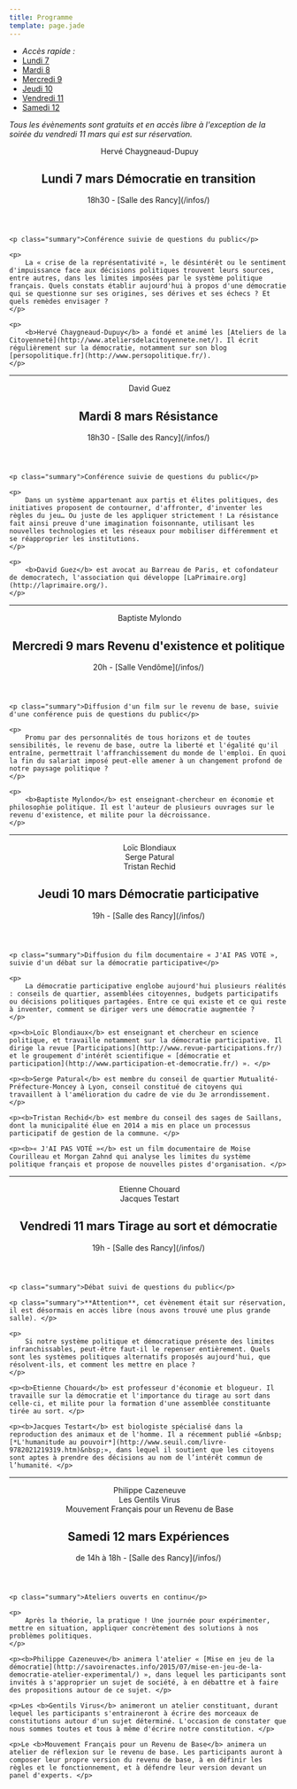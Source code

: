 ```yaml
---
title: Programme
template: page.jade
---
```


<ul class="table-of-content">
    <li><i>Accès rapide : </i></li>
    <li><a href="#7-mars">Lundi 7</a></li>
    <li><a href="#8-mars">Mardi 8</a></li>
    <li><a href="#9-mars">Mercredi 9</a></li>
    <li><a href="#10-mars">Jeudi 10</a></li>
    <li><a href="#11-mars">Vendredi 11</a></li>
    <li><a href="#12-mars">Samedi 12</a></li>
</ul>

*Tous les évènements sont gratuits et en accès libre à l'exception de la soirée du vendredi 11 mars qui est sur réservation.*

<section class="event">
    <header>
        <div class="speakers">
            <div>
                <img src="img/hcd.png" alt="">
                <span>Hervé Chaygneaud-Dupuy</span>
            </div>
        </div>
        <h2 id="7-mars">Lundi 7 mars <span class="title">Démocratie en transition</span></h2>
        <p class="infos">18h30 - [Salle des Rancy](/infos/)</p>
    </header>

    <p class="summary">Conférence suivie de questions du public</p>

    <p>
        La « crise de la représentativité », le désintérêt ou le sentiment d'impuissance face aux décisions politiques trouvent leurs sources, entre autres, dans les limites imposées par le système politique français. Quels constats établir aujourd'hui à propos d'une démocratie qui se questionne sur ses origines, ses dérives et ses échecs ? Et quels remèdes envisager ?
    </p>

    <p>
        <b>Hervé Chaygneaud-Dupuy</b> a fondé et animé les [Ateliers de la Citoyenneté](http://www.ateliersdelacitoyennete.net/). Il écrit régulièrement sur la démocratie, notamment sur son blog [persopolitique.fr](http://www.persopolitique.fr/).
    </p>
</section>

<hr>

<section class="event">
    <header>
        <div class="speakers">
            <div>
                <img src="img/guez.png" alt="">
                <span>David Guez</span>
            </div>
        </div>
        <h2 id="8-mars">Mardi 8 mars <span class="title">Résistance</span></h2>
        <p class="infos">18h30 - [Salle des Rancy](/infos/)</p>
    </header>

    <p class="summary">Conférence suivie de questions du public</p>

    <p>
        Dans un système appartenant aux partis et élites politiques, des initiatives proposent de contourner, d'affronter, d'inventer les règles du jeu… Ou juste de les appliquer strictement ! La résistance fait ainsi preuve d'une imagination foisonnante, utilisant les nouvelles technologies et les réseaux pour mobiliser différemment et se réapproprier les institutions.
    </p>

    <p>
        <b>David Guez</b> est avocat au Barreau de Paris, et cofondateur de democratech, l'association qui développe [LaPrimaire.org](http://laprimaire.org/).
    </p>
</section>

<hr>

<section class="event">
    <header>
        <div class="speakers">
            <div>
                <img src="img/mylondo.png" alt="">
                <span>Baptiste Mylondo</span>
            </div>
        </div>
        <h2 id="9-mars">Mercredi 9 mars <span class="title">Revenu d'existence et politique</span></h2>
        <p class="infos">20h - [Salle Vendôme](/infos/)</p>
    </header>

    <p class="summary">Diffusion d'un film sur le revenu de base, suivie d'une conférence puis de questions du public</p>

    <p>
        Promu par des personnalités de tous horizons et de toutes sensibilités, le revenu de base, outre la liberté et l'égalité qu'il entraîne, permettrait l'affranchissement du monde de l'emploi. En quoi la fin du salariat imposé peut-elle amener à un changement profond de notre paysage politique ?
    </p>

    <p>
        <b>Baptiste Mylondo</b> est enseignant-chercheur en économie et philosophie politique. Il est l'auteur de plusieurs ouvrages sur le revenu d'existence, et milite pour la décroissance.
    </p>
</section>

<hr>

<section class="event">
    <header>
        <div class="speakers">
            <div>
                <img src="img/blondiaux.png" alt="">
                <span>Loïc Blondiaux</span>
            </div>
            <div>
                <img src="img/qqn.png" alt="">
                <span>Serge Patural</span>
            </div>
            <div>
                <img src="img/rechid.png" alt="">
                <span>Tristan Rechid</span>
            </div>
        </div>
        <h2 id="10-mars">Jeudi 10 mars <span class="title">Démocratie participative</span></h2>
        <p class="infos">19h - [Salle des Rancy](/infos/)</p>
    </header>

    <p class="summary">Diffusion du film documentaire « J'AI PAS VOTÉ », suivie d'un débat sur la démocratie participative</p>

    <p>
        La démocratie participative englobe aujourd'hui plusieurs réalités : conseils de quartier, assemblées citoyennes, budgets participatifs ou décisions politiques partagées. Entre ce qui existe et ce qui reste à inventer, comment se diriger vers une démocratie augmentée ?
    </p>

    <p><b>Loïc Blondiaux</b> est enseignant et chercheur en science politique, et travaille notamment sur la démocratie participative. Il dirige la revue [Participations](http://www.revue-participations.fr/) et le groupement d'intérêt scientifique « [démocratie et participation](http://www.participation-et-democratie.fr/) ». </p>

    <p><b>Serge Patural</b> est membre du conseil de quartier Mutualité-Préfecture-Moncey à Lyon, conseil constitué de citoyens qui travaillent à l'amélioration du cadre de vie du 3e arrondissement. </p>

    <p><b>Tristan Rechid</b> est membre du conseil des sages de Saillans, dont la municipalité élue en 2014 a mis en place un processus participatif de gestion de la commune. </p>

    <p><b>« J'AI PAS VOTÉ »</b> est un film documentaire de Moise Courilleau et Morgan Zahnd qui analyse les limites du système politique français et propose de nouvelles pistes d'organisation. </p>
</section>

<hr>

<section class="event">
    <header>
        <div class="speakers">
            <div>
                <img src="img/chouard.png" alt="">
                <span>Etienne Chouard</span>
            </div>
            <div>
                <img src="img/testart.png" alt="">
                <span>Jacques Testart</span>
            </div>
        </div>
        <h2 id="11-mars">Vendredi 11 mars <span class="title">Tirage au sort et démocratie</span></h2>
        <p class="infos">19h - [Salle des Rancy](/infos/)</p>
    </header>

    <p class="summary">Débat suivi de questions du public</p>

    <p class="summary">**Attention**, cet évènement était sur réservation, il est désormais en accès libre (nous avons trouvé une plus grande salle). </p>

    <p>
        Si notre système politique et démocratique présente des limites infranchissables, peut-être faut-il le repenser entièrement. Quels sont les systèmes politiques alternatifs proposés aujourd'hui, que résolvent-ils, et comment les mettre en place ?
    </p>

    <p><b>Etienne Chouard</b> est professeur d'économie et blogueur. Il travaille sur la démocratie et l'importance du tirage au sort dans celle-ci, et milite pour la formation d'une assemblée constituante tirée au sort. </p>

    <p><b>Jacques Testart</b> est biologiste spécialisé dans la reproduction des animaux et de l'homme. Il a récemment publié «&nbsp;[*L'humanitude au pouvoir*](http://www.seuil.com/livre-9782021219319.htm)&nbsp;», dans lequel il soutient que les citoyens sont aptes à prendre des décisions au nom de l’intérêt commun de l’humanité. </p>
</section>

<hr>

<section class="event">
    <header>
        <div class="speakers">
            <div>
                <img src="img/cazeneuve.png" alt="">
                <span>Philippe Cazeneuve</span>
            </div>
            <div>
                <img src="img/gentils-virus.png" alt="">
                <span>Les Gentils Virus</span>
            </div>
            <div>
                <img src="img/mfrb.png" alt="">
                <span>Mouvement Français pour un Revenu de Base</span>
            </div>
        </div>
        <h2 id="12-mars">Samedi 12 mars <span class="title">Expériences</span></h2>
        <p class="infos">de 14h à 18h - [Salle des Rancy](/infos/)</p>
    </header>

    <p class="summary">Ateliers ouverts en continu</p>

    <p>
        Après la théorie, la pratique ! Une journée pour expérimenter, mettre en situation, appliquer concrètement des solutions à nos problèmes politiques.
    </p>

    <p><b>Philippe Cazeneuve</b> animera l'atelier « [Mise en jeu de la démocratie](http://savoirenactes.info/2015/07/mise-en-jeu-de-la-democratie-atelier-experimental/) », dans lequel les participants sont invités à s'approprier un sujet de société, à en débattre et à faire des propositions autour de ce sujet. </p>

    <p>Les <b>Gentils Virus</b> animeront un atelier constituant, durant lequel les participants s'entraineront à écrire des morceaux de constitutions autour d'un sujet déterminé. L'occasion de constater que nous sommes toutes et tous à même d'écrire notre constitution. </p>

    <p>Le <b>Mouvement Français pour un Revenu de Base</b> animera un atelier de réflexion sur le revenu de base. Les participants auront à composer leur propre version du revenu de base, à en définir les règles et le fonctionnement, et à défendre leur version devant un panel d'experts. </p>
</section>
